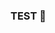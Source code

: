 ### TEST 👋


<!--
<div>
  <img height="170" align="left" src="https://github-readme-stats.vercel.app/api?username=alaa-daour&count_private=true&include_all_commits=true&show=reviews,discussions_started,discussions_answered,prs_merged,prs_merged_percentage" />
  <img align="center" src="https://github-readme-stats.vercel.app/api/top-langs/?username=alaa-daour&layout=compact" />
</div>
<br>
<p><img align="center" src="https://github-readme-streak-stats.herokuapp.com/?user=alaa-daour&" alt="alaa-daour" /></p>
-->

<!--
**alaa-daour/alaa-daour** is a ✨ _special_ ✨ repository because its `README.md` (this file) appears on your GitHub profile.

Here are some ideas to get you started:

- 🔭 I’m currently working on ...
- 🌱 I’m currently learning ...
- 👯 I’m looking to collaborate on ...
- 🤔 I’m looking for help with ...
- 💬 Ask me about ...
- 📫 How to reach me: ...
- 😄 Pronouns: ...
- ⚡ Fun fact: ...
-->
